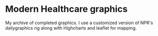 
Modern Healthcare graphics
=============

My archive of completed graphics. I use a customized version of NPR's dailygraphics rig along with Highcharts and leaflet for mapping. 
